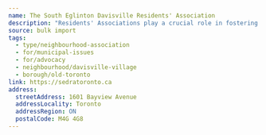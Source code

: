 ```yaml
---
name: The South Eglinton Davisville Residents' Association
description: "Residents' Associations play a crucial role in fostering a sense of community and advocating for the needs and interests of local residents. SEDRA aims to ensure that residents have 'a seat at the table' to represent the community's concerns and interests to local government, developers, and other groups."
source: bulk import
tags:
  - type/neighbourhood-association
  - for/municipal-issues
  - for/advocacy
  - neighbourhood/davisville-village
  - borough/old-toronto
link: https://sedratoronto.ca
address:
  streetAddress: 1601 Bayview Avenue
  addressLocality: Toronto
  addressRegion: ON
  postalCode: M4G 4G8
---
```


<!-- Community added via bulk import -->
